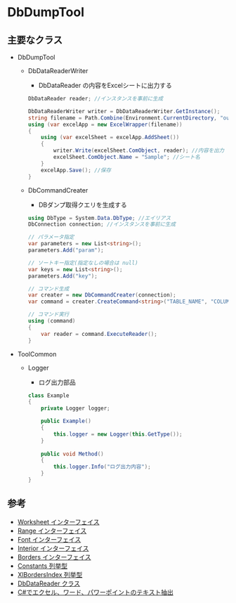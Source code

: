 # DbDumpTool
## 主要なクラス
- DbDumpTool
  - DbDataReaderWriter
    - DbDataReader の内容をExcelシートに出力する

    ``` c#
    DbDataReader reader; //インスタンスを事前に生成

    DbDataReaderWriter writer = DbDataReaderWriter.GetInstance();
    string filename = Path.Combine(Environment.CurrentDirectory, "output.xlsx");
    using (var excelApp = new ExcelWrapper(filename))
    {
        using (var excelSheet = excelApp.AddSheet())
        {
            writer.Write(excelSheet.ComObject, reader); //内容を出力
            excelSheet.ComObject.Name = "Sample"; //シート名
        }
        excelApp.Save(); //保存
    }
    ```

  - DbCommandCreater
    - DBダンプ取得クエリを生成する

    ``` c#
    using DbType = System.Data.DbType; //エイリアス
    DbConnection connection; //インスタンスを事前に生成

    // パラメータ指定
    var parameters = new List<string>();
    parameters.Add("param");

    // ソートキー指定(指定なしの場合は null)
    var keys = new List<string>();
    parameters.Add("key");

    // コマンド生成
    var creater = new DbCommandCreater(connection);
    var command = creater.CreateCommand<string>("TABLE_NAME", "COLUMN_NAME", DbType.String, parameters, keys);

    // コマンド実行
    using (command)
    {
        var reader = command.ExecuteReader();
    }
    ```

- ToolCommon
  - Logger
    - ログ出力部品

    ``` c#
    class Example
    {
        private Logger logger;
    
        public Example()
        {
            this.logger = new Logger(this.GetType());
        }
        
        public void Method()
        {
            this.logger.Info("ログ出力内容");
        }
    }
    ```

## 参考
- [Worksheet インターフェイス](https://learn.microsoft.com/ja-jp/dotnet/api/microsoft.office.interop.excel.worksheet?view=excel-pia)
- [Range インターフェイス](https://learn.microsoft.com/ja-jp/dotnet/api/microsoft.office.interop.excel.range?view=excel-pia)
- [Font インターフェイス](https://learn.microsoft.com/ja-jp/dotnet/api/microsoft.office.interop.excel.font?view=excel-pia)
- [Interior インターフェイス](https://learn.microsoft.com/ja-jp/dotnet/api/microsoft.office.interop.excel.interior?view=excel-pia)
- [Borders インターフェイス](https://learn.microsoft.com/ja-jp/dotnet/api/microsoft.office.interop.excel.borders?view=excel-pia)
- [Constants 列挙型](https://learn.microsoft.com/ja-jp/dotnet/api/microsoft.office.interop.excel.constants?view=excel-pia)
- [XlBordersIndex 列挙型](https://learn.microsoft.com/ja-jp/dotnet/api/microsoft.office.interop.excel.xlbordersindex?view=excel-pia)
- [DbDataReader クラス](https://learn.microsoft.com/ja-jp/dotnet/api/system.data.common.dbdatareader?view=netframework-4.7.2)
- [C#でエクセル、ワード、パワーポイントのテキスト抽出](https://qiita.com/tashxii/items/ae32d62bc0420347fad3)
